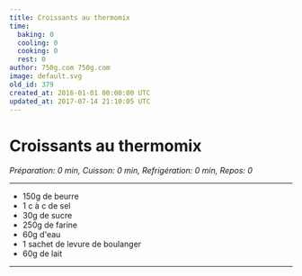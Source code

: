 ```yaml
---
title: Croissants au thermomix
time:
  baking: 0
  cooling: 0
  cooking: 0
  rest: 0
author: 750g.com 750g.com
image: default.svg
old_id: 379
created_at: 2016-01-01 00:00:00 UTC
updated_at: 2017-07-14 21:10:05 UTC
---
```


# Croissants au thermomix

_Préparation: 0 min, Cuisson: 0 min, Refrigération: 0 min, Repos: 0_

---

- 150g de beurre
- 1 c à c de sel
- 30g de sucre
- 250g de farine
- 60g d'eau
- 1 sachet de levure de boulanger
- 60g de lait

---
